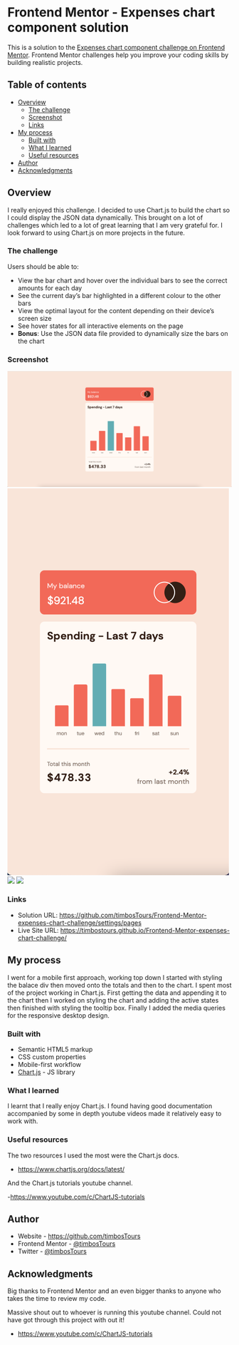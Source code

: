 # Frontend Mentor - Expenses chart component solution

This is a solution to the [Expenses chart component challenge on Frontend Mentor](https://www.frontendmentor.io/challenges/expenses-chart-component-e7yJBUdjwt). Frontend Mentor challenges help you improve your coding skills by building realistic projects. 

## Table of contents

- [Overview](#overview)
  - [The challenge](#the-challenge)
  - [Screenshot](#screenshot)
  - [Links](#links)
- [My process](#my-process)
  - [Built with](#built-with)
  - [What I learned](#what-i-learned)
  - [Useful resources](#useful-resources)
- [Author](#author)
- [Acknowledgments](#acknowledgments)


## Overview

I really enjoyed this challenge. I decided to use Chart.js to build the chart so I could display the JSON data dynamically. This brought on a lot of challenges which led to a lot of great learning that I am very grateful for. I look forward to using Chart.js on more projects in the future.

### The challenge

Users should be able to:

- View the bar chart and hover over the individual bars to see the correct amounts for each day
- See the current day’s bar highlighted in a different colour to the other bars
- View the optimal layout for the content depending on their device’s screen size
- See hover states for all interactive elements on the page
- **Bonus**: Use the JSON data file provided to dynamically size the bars on the chart

### Screenshot

![](./images/screen-shot-desktop.png)
![](./images/screen-shot-mobile.png)
![](./images/screen-shot-active1.png.png)
![](./images/screen-shot-active2.png.png)

### Links

- Solution URL: https://github.com/timbosTours/Frontend-Mentor-expenses-chart-challenge/settings/pages
- Live Site URL: https://timbostours.github.io/Frontend-Mentor-expenses-chart-challenge/

## My process
I went for a mobile first approach, working top down I started with styling the balace div then moved onto the totals and then to the chart. I spent most of the project working in Chart.js. First getting the data and appending it to the chart then I worked on styling the chart and adding the active states then finished with styling the tooltip box. Finally I added the media queries for the responsive desktop design.

### Built with

- Semantic HTML5 markup
- CSS custom properties
- Mobile-first workflow
- [Chart.js](https://www.chartjs.org/docs/latest/) - JS library

### What I learned

I learnt that I really enjoy Chart.js. I found having good documentation accompanied by some in depth youtube videos made it relatively easy to work with.

### Useful resources

The two resources I used the most were the Chart.js docs.

- https://www.chartjs.org/docs/latest/

And the Chart.js tutorials youtube channel.

-https://www.youtube.com/c/ChartJS-tutorials

## Author

- Website - https://github.com/timbosTours
- Frontend Mentor - [@timbosTours](https://www.frontendmentor.io/profile/timbosTours)
- Twitter - [@timbosTours](https://www.twitter.com/timbosTours)


## Acknowledgments

Big thanks to Frontend Mentor and an even bigger thanks to anyone who takes the time to review my code.

Massive shout out to whoever is running this youtube channel. Could not have got through this project with out it!

- https://www.youtube.com/c/ChartJS-tutorials

